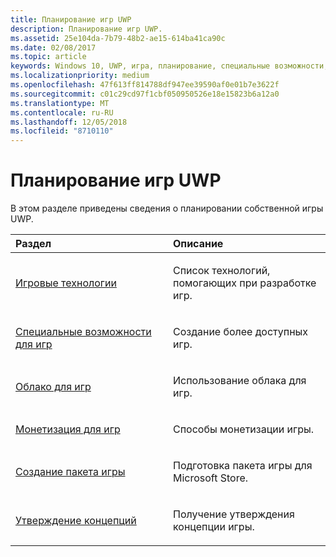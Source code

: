 ```yaml
---
title: Планирование игр UWP
description: Планирование игр UWP.
ms.assetid: 25e104da-7b79-48b2-ae15-614ba41ca90c
ms.date: 02/08/2017
ms.topic: article
keywords: Windows 10, UWP, игра, планирование, специальные возможности, облако, монетизировать, пакет, технология, концепция, утверждение
ms.localizationpriority: medium
ms.openlocfilehash: 47f613ff814788df947ee39590af0e01b7e3622f
ms.sourcegitcommit: c01c29cd97f1cbf050950526e18e15823b6a12a0
ms.translationtype: MT
ms.contentlocale: ru-RU
ms.lasthandoff: 12/05/2018
ms.locfileid: "8710110"
---
```

# <a name="planning-for-uwp-games"></a>Планирование игр UWP

В этом разделе приведены сведения о планировании собственной игры UWP.

<table>
<colgroup>
<col width="50%" />
<col width="50%" />
</colgroup>
<thead>
<tr class="header">
<th align="left">Раздел</th>
<th align="left">Описание</th>
</tr>
</thead>
<tbody>
<tr class="odd">
<td align="left"><p><a href="game-development-platform-guide.md">Игровые технологии</a></p></td>
<td align="left"><p>Список технологий, помогающих при разработке игр.</p></td>
</tr>
<tr class="even">
<td align="left"><p><a href="accessibility-for-games.md">Специальные возможности для игр</a></p></td>
<td align="left"><p>Создание более доступных игр.</p></td>
</tr>
<tr class="odd">
<td align="left"><p><a href="cloud-for-games.md">Облако для игр</a></p></td>
<td align="left"><p>Использование облака для игр.</p></td>
</tr>
<tr class="even">
<td align="left"><p><a href="monetization-for-games.md">Монетизация для игр</a></p></td>
<td align="left"><p>Способы монетизации игры.</p></td>
</tr>
<tr class="odd">
<td align="left"><p><a href="package-your-windows-store-directx-game.md">Создание пакета игры</a></p></td>
<td align="left"><p>Подготовка пакета игры для Microsoft Store.</p></td>
</tr>
<tr class="even">
<td align="left"><p><a href="concept-approval.md">Утверждение концепций</a></p></td>
<td align="left"><p>Получение утверждения концепции игры.</p></td>
</tr>
</tbody>
</table>
 

 

 




